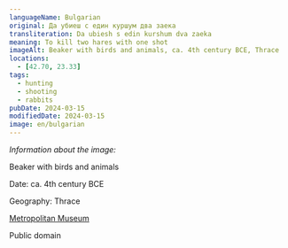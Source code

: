 ```yaml
---
languageName: Bulgarian
original: Да убиеш с един куршум два заека
transliteration: Da ubiesh s edin kurshum dva zaeka
meaning: To kill two hares with one shot
imageAlt: Beaker with birds and animals, ca. 4th century BCE, Thrace
locations:
  - [42.70, 23.33]
tags:
  - hunting
  - shooting
  - rabbits
pubDate: 2024-03-15
modifiedDate: 2024-03-15
image: en/bulgarian
---
```


_Information about the image:_

Beaker with birds and animals

Date: ca. 4th century BCE

Geography: Thrace

[Metropolitan Museum](https://www.metmuseum.org/art/collection/search/324029)

Public domain
